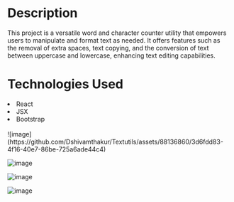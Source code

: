 <h1>Description</h1> This project is a versatile word and character counter utility that empowers
users to manipulate and format text as needed. It offers features such as the removal of
extra spaces, text copying, and the conversion of text between uppercase and lowercase,
enhancing text editing capabilities.

<h1>Technologies Used</h1>
<li>React</li>
<li>JSX</li>
<li>Bootstrap</li>
<br />
![image](https://github.com/Dshivamthakur/Textutils/assets/88136860/3d6fdd83-4f16-40e7-86be-725a6ade44c4)

![image](https://github.com/Dshivamthakur/Textutils/assets/88136860/a809f50f-39b0-485b-843e-2c28d09428c8)

![image](https://github.com/Dshivamthakur/Textutils/assets/88136860/d4929bac-fb03-4e07-9c5f-1f788dc50235)

![image](https://github.com/Dshivamthakur/Textutils/assets/88136860/00b7ee4c-2464-4376-a23a-2a5d27d4d3cb)
